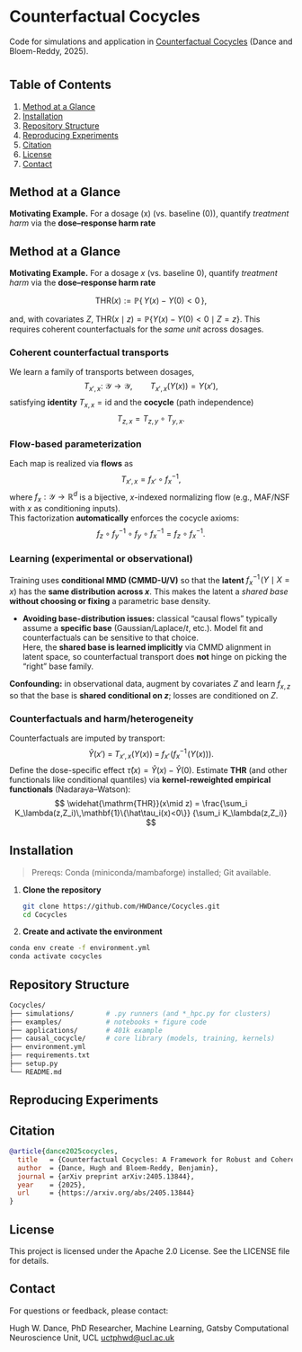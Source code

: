 # Counterfactual Cocycles
Code for simulations and application in [Counterfactual Cocycles](https://arxiv.org/abs/2405.13844) (Dance and Bloem-Reddy, 2025).

# 

## Table of Contents

1. [Method at a Glance](#method-at-a-glance)
2. [Installation](#installation)  
3. [Repository Structure](#repository-structure)  
4. [Reproducing Experiments](#reproducing-experiments)
5. [Citation](#citation)
6. [License](#license)
7. [Contact](#contact)

## Method at a Glance

**Motivating Example.** For a dosage \(x\) (vs. baseline \(0\)), quantify *treatment harm* via the **dose–response harm rate**
## Method at a Glance

**Motivating Example.** For a dosage $x$ (vs. baseline $0$), quantify *treatment harm* via the **dose–response harm rate**

$$
\mathrm{THR}(x) := \mathbb{P}\{\,Y(x)-Y(0) < 0\,\},
$$

and, with covariates $Z$, $\mathrm{THR}(x\mid z)=\mathbb{P}\{Y(x)-Y(0)<0\mid Z=z\}$.
This requires coherent counterfactuals for the *same unit* across dosages.

### Coherent counterfactual transports
We learn a family of transports between dosages,
$$
T_{x',x}:\ \mathcal{Y}\to\mathcal{Y},\qquad T_{x',x}\big(Y(x)\big)=Y(x'),
$$
satisfying **identity** $T_{x,x}=\mathrm{id}$ and the **cocycle** (path independence)
$$
T_{z,x}=T_{z,y}\circ T_{y,x}.
$$

### Flow-based parameterization
Each map is realized via **flows** as
$$
T_{x',x}=f_{x'}\circ f_x^{-1},
$$
where $f_x:\mathcal{Y}\to\mathbb{R}^d$ is a bijective, $x$-indexed normalizing flow (e.g., MAF/NSF with $x$ as conditioning inputs).  
This factorization **automatically** enforces the cocycle axioms:
$$
f_z\circ f_y^{-1}\circ f_y\circ f_x^{-1}=f_z\circ f_x^{-1}.
$$

### Learning (experimental or observational)
Training uses **conditional MMD (CMMD-U/V)** so that the **latent** $f_x^{-1}\!\big(Y\mid X{=}x\big)$ has the **same distribution across $x$**. This makes the latent a *shared base* **without choosing or fixing** a parametric base density.

- **Avoiding base-distribution issues:** classical “causal flows” typically assume a **specific base** (Gaussian/Laplace/$t$, etc.). Model fit and counterfactuals can be sensitive to that choice.  
  Here, the **shared base is learned implicitly** via CMMD alignment in latent space, so counterfactual transport does **not** hinge on picking the “right” base family.

**Confounding:** in observational data, augment by covariates $Z$ and learn $f_{x,z}$ so that the base is **shared conditional on $z$**; losses are conditioned on $Z$.

### Counterfactuals and harm/heterogeneity
Counterfactuals are imputed by transport:
$$
\hat Y(x') \;=\; T_{x',x}\big(Y(x)\big) \;=\; f_{x'}\!\left(f_x^{-1}\!\big(Y(x)\big)\right).
$$
Define the dose-specific effect $\hat\tau(x)=\hat Y(x)-\hat Y(0)$. Estimate **THR** (and other functionals like conditional quantiles) via **kernel-reweighted empirical functionals** (Nadaraya–Watson):
$$
\widehat{\mathrm{THR}}(x\mid z)
= \frac{\sum_i K_\lambda(z,Z_i)\,\mathbf{1}\{\hat\tau_i(x)<0\}}
       {\sum_i K_\lambda(z,Z_i)}
$$

## Installation

> Prereqs: Conda (miniconda/mambaforge) installed; Git available.

1. **Clone the repository**
   ```bash
   git clone https://github.com/HWDance/Cocycles.git
   cd Cocycles
   ```
   
2. **Create and activate the environment**
  ```bash
  conda env create -f environment.yml
  conda activate cocycles
  ```
## Repository Structure
```bash
Cocycles/
├── simulations/        # .py runners (and *_hpc.py for clusters)
├── examples/           # notebooks + figure code
├── applications/       # 401k example
├── causal_cocycle/     # core library (models, training, kernels)
├── environment.yml
├── requirements.txt
├── setup.py
└── README.md

```
## Reproducing Experiments 

## Citation
```bibtex
@article{dance2025cocycles,
  title   = {Counterfactual Cocycles: A Framework for Robust and Coherent Counterfactual Transports},
  author  = {Dance, Hugh and Bloem-Reddy, Benjamin},
  journal = {arXiv preprint arXiv:2405.13844},
  year    = {2025},
  url     = {https://arxiv.org/abs/2405.13844}
}
```

## License
This project is licensed under the Apache 2.0 License. See the LICENSE file for details.

## Contact
For questions or feedback, please contact:

Hugh W. Dance,
PhD Researcher, Machine Learning,
Gatsby Computational Neuroscience Unit, UCL
uctphwd@ucl.ac.uk
